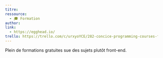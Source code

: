 ```yaml
---
titre: 
ressource:
  - 🎓 Formation
author: 
link:
  - https://egghead.io/
trello: https://trello.com/c/urxyoYCE/282-concice-programming-courses-for-busy-web-developers-eggheadio
---
```

Plein de formations gratuites sue des sujets plutôt front-end.